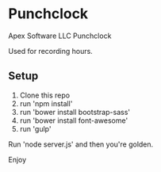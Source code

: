 # Punchclock
Apex Software LLC Punchclock

Used for recording hours.

## Setup

1. Clone this repo
2. run 'npm install'
3. run 'bower install bootstrap-sass'
4. run 'bower install font-awesome'
5. run 'gulp'

Run 'node server.js' and then you're golden.

Enjoy